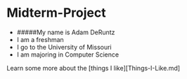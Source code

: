 # Midterm-Project
- #####My name is Adam DeRuntz
- I am a freshman 
- I go to the University of Missouri
- I am majoring in Computer Science 

Learn some more about the [things I like][Things-I-Like.md]